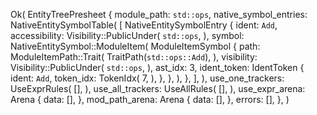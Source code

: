 Ok(
    EntityTreePresheet {
        module_path: `std::ops`,
        native_symbol_entries: NativeEntitySymbolTable(
            [
                NativeEntitySymbolEntry {
                    ident: `Add`,
                    accessibility: Visibility::PublicUnder(
                        `std::ops`,
                    ),
                    symbol: NativeEntitySymbol::ModuleItem(
                        ModuleItemSymbol {
                            path: ModuleItemPath::Trait(
                                TraitPath(`std::ops::Add`),
                            ),
                            visibility: Visibility::PublicUnder(
                                `std::ops`,
                            ),
                            ast_idx: 3,
                            ident_token: IdentToken {
                                ident: `Add`,
                                token_idx: TokenIdx(
                                    7,
                                ),
                            },
                        },
                    ),
                },
            ],
        ),
        use_one_trackers: UseExprRules(
            [],
        ),
        use_all_trackers: UseAllRules(
            [],
        ),
        use_expr_arena: Arena {
            data: [],
        },
        mod_path_arena: Arena {
            data: [],
        },
        errors: [],
    },
)